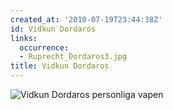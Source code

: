 ```yaml
---
created_at: '2010-07-19T23:44:38Z'
id: Vidkun Dordaros
links:
  occurrence:
  - Ruprecht_Dordaros3.jpg
title: Vidkun Dordaros
---
```


![Vidkun Dordaros personliga vapen]

  [Vidkun Dordaros personliga vapen]: Ruprecht_Dordaros3.jpg "Vidkun Dordaros personliga vapen"